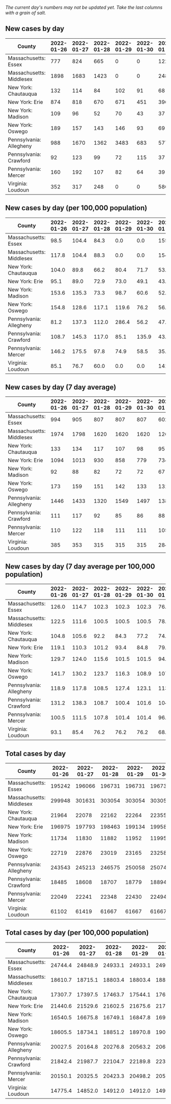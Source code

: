 _The current day's numbers may not be updated yet. Take the last columns with a grain of salt._
## New cases by day

| County | 2022-01-26 | 2022-01-27 | 2022-01-28 | 2022-01-29 | 2022-01-30 | 2022-01-31 | 2022-02-01 |
| --- | --- | --- | --- | --- | --- | --- | --- |
| Massachusetts: Essex | 777 | 824 | 665 | 0 | 0 | 1229 |  |
| Massachusetts: Middlesex | 1898 | 1683 | 1423 | 0 | 0 | 2482 |  |
| New York: Chautauqua | 132 | 114 | 84 | 102 | 91 | 68 |  |
| New York: Erie | 874 | 818 | 670 | 671 | 451 | 396 |  |
| New York: Madison | 109 | 96 | 52 | 70 | 43 | 37 |  |
| New York: Oswego | 189 | 157 | 143 | 146 | 93 | 69 |  |
| Pennsylvania: Allegheny | 988 | 1670 | 1362 | 3483 | 683 | 577 | 497 |
| Pennsylvania: Crawford | 92 | 123 | 99 | 72 | 115 | 37 | 58 |
| Pennsylvania: Mercer | 160 | 192 | 107 | 82 | 64 | 39 | 46 |
| Virginia: Loudoun | 352 | 317 | 248 | 0 | 0 | 586 | 137 |

## New cases by day (per 100,000 population)

| County | 2022-01-26 | 2022-01-27 | 2022-01-28 | 2022-01-29 | 2022-01-30 | 2022-01-31 | 2022-02-01 |
| --- | --- | --- | --- | --- | --- | --- | --- |
| Massachusetts: Essex | 98.5 | 104.4 | 84.3 | 0.0 | 0.0 | 155.8 |  |
| Massachusetts: Middlesex | 117.8 | 104.4 | 88.3 | 0.0 | 0.0 | 154.0 |  |
| New York: Chautauqua | 104.0 | 89.8 | 66.2 | 80.4 | 71.7 | 53.6 |  |
| New York: Erie | 95.1 | 89.0 | 72.9 | 73.0 | 49.1 | 43.1 |  |
| New York: Madison | 153.6 | 135.3 | 73.3 | 98.7 | 60.6 | 52.2 |  |
| New York: Oswego | 154.8 | 128.6 | 117.1 | 119.6 | 76.2 | 56.5 |  |
| Pennsylvania: Allegheny | 81.2 | 137.3 | 112.0 | 286.4 | 56.2 | 47.4 | 40.9 |
| Pennsylvania: Crawford | 108.7 | 145.3 | 117.0 | 85.1 | 135.9 | 43.7 | 68.5 |
| Pennsylvania: Mercer | 146.2 | 175.5 | 97.8 | 74.9 | 58.5 | 35.6 | 42.0 |
| Virginia: Loudoun | 85.1 | 76.7 | 60.0 | 0.0 | 0.0 | 141.7 | 33.1 |

## New cases by day (7 day average)

| County | 2022-01-26 | 2022-01-27 | 2022-01-28 | 2022-01-29 | 2022-01-30 | 2022-01-31 | 2022-02-01 |
| --- | --- | --- | --- | --- | --- | --- | --- |
| Massachusetts: Essex | 994 | 905 | 807 | 807 | 807 | 602 |  |
| Massachusetts: Middlesex | 1974 | 1798 | 1620 | 1620 | 1620 | 1266 |  |
| New York: Chautauqua | 133 | 134 | 117 | 107 | 98 | 95 |  |
| New York: Erie | 1094 | 1013 | 930 | 858 | 779 | 734 |  |
| New York: Madison | 92 | 88 | 82 | 72 | 72 | 67 |  |
| New York: Oswego | 173 | 159 | 151 | 142 | 133 | 131 |  |
| Pennsylvania: Allegheny | 1446 | 1433 | 1320 | 1549 | 1497 | 1385 | 1323 |
| Pennsylvania: Crawford | 111 | 117 | 92 | 85 | 86 | 88 | 85 |
| Pennsylvania: Mercer | 110 | 122 | 118 | 111 | 111 | 105 | 99 |
| Virginia: Loudoun | 385 | 353 | 315 | 315 | 315 | 284 | 234 |

## New cases by day (7 day average per 100,000 population)

| County | 2022-01-26 | 2022-01-27 | 2022-01-28 | 2022-01-29 | 2022-01-30 | 2022-01-31 | 2022-02-01 |
| --- | --- | --- | --- | --- | --- | --- | --- |
| Massachusetts: Essex | 126.0 | 114.7 | 102.3 | 102.3 | 102.3 | 76.3 |  |
| Massachusetts: Middlesex | 122.5 | 111.6 | 100.5 | 100.5 | 100.5 | 78.6 |  |
| New York: Chautauqua | 104.8 | 105.6 | 92.2 | 84.3 | 77.2 | 74.9 |  |
| New York: Erie | 119.1 | 110.3 | 101.2 | 93.4 | 84.8 | 79.9 |  |
| New York: Madison | 129.7 | 124.0 | 115.6 | 101.5 | 101.5 | 94.4 |  |
| New York: Oswego | 141.7 | 130.2 | 123.7 | 116.3 | 108.9 | 107.3 |  |
| Pennsylvania: Allegheny | 118.9 | 117.8 | 108.5 | 127.4 | 123.1 | 113.9 | 108.8 |
| Pennsylvania: Crawford | 131.2 | 138.3 | 108.7 | 100.4 | 101.6 | 104.0 | 100.4 |
| Pennsylvania: Mercer | 100.5 | 111.5 | 107.8 | 101.4 | 101.4 | 96.0 | 90.5 |
| Virginia: Loudoun | 93.1 | 85.4 | 76.2 | 76.2 | 76.2 | 68.7 | 56.6 |

## Total cases by day

| County | 2022-01-26 | 2022-01-27 | 2022-01-28 | 2022-01-29 | 2022-01-30 | 2022-01-31 | 2022-02-01 |
| --- | --- | --- | --- | --- | --- | --- | --- |
| Massachusetts: Essex | 195242 | 196066 | 196731 | 196731 | 196731 | 197960 |  |
| Massachusetts: Middlesex | 299948 | 301631 | 303054 | 303054 | 303054 | 305536 |  |
| New York: Chautauqua | 21964 | 22078 | 22162 | 22264 | 22355 | 22423 |  |
| New York: Erie | 196975 | 197793 | 198463 | 199134 | 199585 | 199981 |  |
| New York: Madison | 11734 | 11830 | 11882 | 11952 | 11995 | 12032 |  |
| New York: Oswego | 22719 | 22876 | 23019 | 23165 | 23258 | 23327 |  |
| Pennsylvania: Allegheny | 243543 | 245213 | 246575 | 250058 | 250741 | 251318 | 251815 |
| Pennsylvania: Crawford | 18485 | 18608 | 18707 | 18779 | 18894 | 18931 | 18989 |
| Pennsylvania: Mercer | 22049 | 22241 | 22348 | 22430 | 22494 | 22533 | 22579 |
| Virginia: Loudoun | 61102 | 61419 | 61667 | 61667 | 61667 | 62253 | 62390 |

## Total cases by day (per 100,000 population)

| County | 2022-01-26 | 2022-01-27 | 2022-01-28 | 2022-01-29 | 2022-01-30 | 2022-01-31 | 2022-02-01 |
| --- | --- | --- | --- | --- | --- | --- | --- |
| Massachusetts: Essex | 24744.4 | 24848.9 | 24933.1 | 24933.1 | 24933.1 | 25088.9 |  |
| Massachusetts: Middlesex | 18610.7 | 18715.1 | 18803.4 | 18803.4 | 18803.4 | 18957.4 |  |
| New York: Chautauqua | 17307.7 | 17397.5 | 17463.7 | 17544.1 | 17615.8 | 17669.4 |  |
| New York: Erie | 21440.6 | 21529.6 | 21602.5 | 21675.6 | 21724.7 | 21767.8 |  |
| New York: Madison | 16540.5 | 16675.8 | 16749.1 | 16847.8 | 16908.4 | 16960.6 |  |
| New York: Oswego | 18605.5 | 18734.1 | 18851.2 | 18970.8 | 19046.9 | 19103.4 |  |
| Pennsylvania: Allegheny | 20027.5 | 20164.8 | 20276.8 | 20563.2 | 20619.4 | 20666.8 | 20707.7 |
| Pennsylvania: Crawford | 21842.4 | 21987.7 | 22104.7 | 22189.8 | 22325.7 | 22369.4 | 22437.9 |
| Pennsylvania: Mercer | 20150.1 | 20325.5 | 20423.3 | 20498.2 | 20556.7 | 20592.4 | 20634.4 |
| Virginia: Loudoun | 14775.4 | 14852.0 | 14912.0 | 14912.0 | 14912.0 | 15053.7 | 15086.8 |
